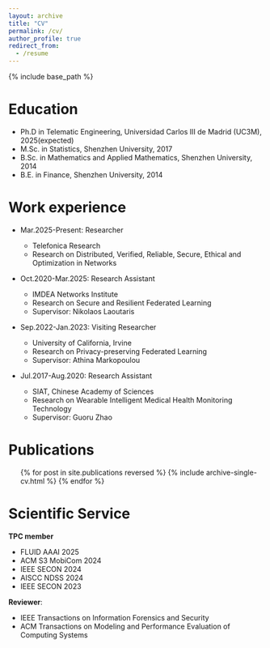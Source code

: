 ```yaml
---
layout: archive
title: "CV"
permalink: /cv/
author_profile: true
redirect_from:
  - /resume
---
```


{% include base_path %}

Education
======
* Ph.D in Telematic Engineering, Universidad Carlos III de Madrid (UC3M), 2025(expected)
* M.Sc. in Statistics, Shenzhen University, 2017
* B.Sc. in Mathematics and Applied Mathematics, Shenzhen University, 2014
* B.E. in Finance, Shenzhen University, 2014

Work experience
======
* Mar.2025-Present: Researcher
  * Telefonica Research
  * Research on Distributed, Verified, Reliable, Secure, Ethical and Optimization in Networks

* Oct.2020-Mar.2025: Research Assistant
  * IMDEA Networks Institute
  * Research on Secure and Resilient Federated Learning
  * Supervisor: Nikolaos Laoutaris

* Sep.2022-Jan.2023: Visiting Researcher
  * University of California, Irvine
  * Research on Privacy-preserving Federated Learning
  * Supervisor: Athina Markopoulou

* Jul.2017-Aug.2020: Research Assistant
  * SIAT, Chinese Academy of Sciences 
  * Research on Wearable Intelligent Medical Health Monitoring Technology
  * Supervisor: Guoru Zhao


Publications
======
  <ul>{% for post in site.publications reversed %}
    {% include archive-single-cv.html %}
  {% endfor %}</ul>

  
Scientific Service
======
**TPC member**
 - FLUID AAAI 2025
 - ACM S3 MobiCom 2024
 - IEEE SECON 2024
 - AISCC NDSS 2024
 - IEEE SECON 2023

**Reviewer**: 
 - IEEE Transactions on Information Forensics and Security
 - ACM Transactions on Modeling and Performance Evaluation of Computing Systems


